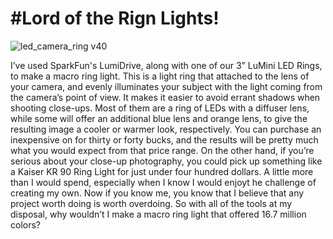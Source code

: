 #Lord of the Rign Lights!
==========================

![led_camera_ring v40](https://user-images.githubusercontent.com/3188387/52254265-2291dc00-28ca-11e9-8788-9ce7375a9071.png)

I’ve used SparkFun's LumiDrive, along with one of our 3” LuMini LED Rings, to make a macro ring light. This is a light ring that attached to the lens of your camera, and evenly illuminates your subject with the light coming from the camera’s point of view. It makes it easier to avoid errant shadows when shooting close-ups. Most of them are a ring of LEDs with a diffuser lens, while some will offer an additional blue lens and orange lens, to give the resulting image a cooler or warmer look, respectively. You can purchase an inexpensive on for thirty or forty bucks, and the results will be pretty much what you would expect from that price range. On the other hand, if you’re serious about your close-up photography, you could pick up something like a Kaiser KR 90 Ring Light for just under four hundred dollars. A little more than I would spend, especially when I know I would enjoyt he challenge of creating my own. Now if you know me, you know that I believe that any project worth doing is worth overdoing. So with all of the tools at my disposal, why wouldn’t I make a macro ring light that offered 16.7 million colors?


